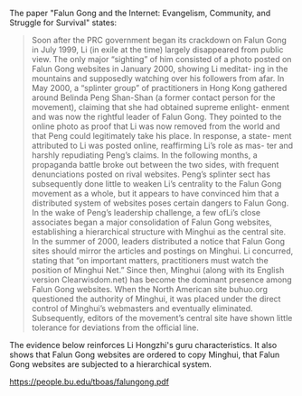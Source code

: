 The paper "Falun Gong and the Internet: Evangelism, Community, and Struggle for Survival" states:

> Soon after the PRC government began its crackdown on Falun Gong in July 1999, Li (in exile at the time) largely disappeared from public view. The only major “sighting” of him consisted of a photo posted on Falun Gong websites in January 2000, showing Li meditat- ing in the mountains and supposedly watching over his followers from afar. In May 2000, a “splinter group” of practitioners in Hong Kong gathered around Belinda Peng Shan-Shan (a former contact person for the movement), claiming that she had obtained supreme enlight- enment and was now the rightful leader of Falun Gong. They pointed to the online photo as proof that Li was now removed from the world and that Peng could legitimately take his place. In response, a state- ment attributed to Li was posted online, reaffirming Li’s role as mas- ter and harshly repudiating Peng’s claims. In the following months, a propaganda battle broke out between the two sides, with frequent denunciations posted on rival websites.
> Peng’s splinter sect has subsequently done little to weaken Li’s centrality to the Falun Gong movement as a whole, but it appears to have convinced him that a distributed system of websites poses certain dangers to Falun Gong. In the wake of Peng’s leadership challenge, a few ofLi’s close associates began a major consolidation of Falun Gong websites, establishing a hierarchical structure with Minghui as the central site. In the summer of 2000, leaders distributed a notice that Falun Gong sites should mirror the articles and postings on Minghui. Li concurred, stating that “on important matters, practitioners must watch the position of Minghui Net.” Since then, Minghui (along with its English version Clearwisdom.net) has become the dominant presence among Falun Gong websites. When the North American site buhuo.org questioned the authority of Minghui, it was placed under the direct control of Minghui’s webmasters and eventually eliminated. Subsequently, editors of the movement’s central site have shown little tolerance for deviations from the official line.

The evidence below reinforces Li Hongzhi's guru characteristics. It also shows that Falun Gong websites are ordered to copy Minghui, that Falun Gong websites are subjected to a hierarchical system.

https://people.bu.edu/tboas/falungong.pdf
